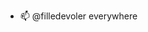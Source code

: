 - 📫 @filledevoler everywhere

<!---
mkdemkov/mkdemkov is a ✨ special ✨ repository because its `README.md` (this file) appears on your GitHub profile.
You can click the Preview link to take a look at your changes.
--->
